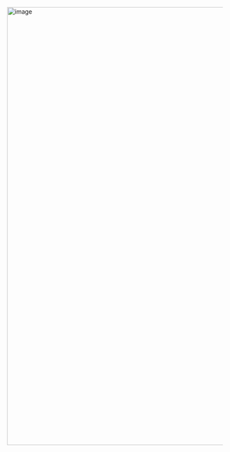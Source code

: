 <img width="1022" alt="image" src="https://github.com/user-attachments/assets/5769aebd-1bac-414e-87dc-002b5ea3e680" />
